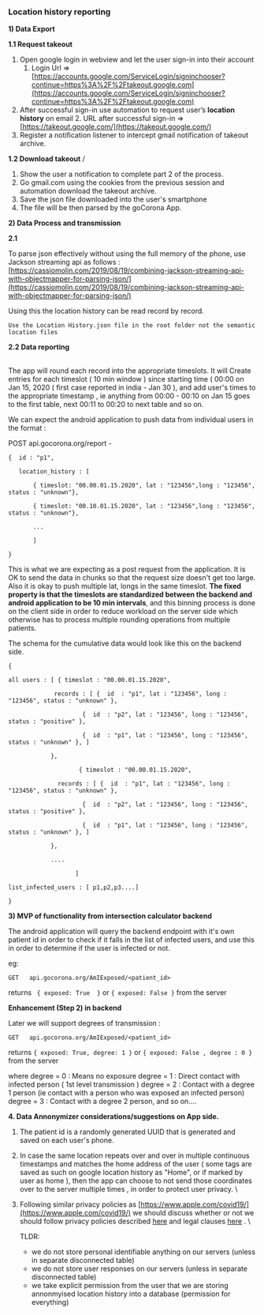 ### Location history reporting 

**1) Data Export**

**1.1  Request takeout**

1. Open google login in webview and let the user sign-in into their account
    1. Login Url => [https://accounts.google.com/ServiceLogin/signinchooser?continue=https%3A%2F%2Ftakeout.google.com](https://accounts.google.com/ServiceLogin/signinchooser?continue=https%3A%2F%2Ftakeout.google.com)
2. After successful sign-in use automation to request user’s **location history** on email
    2. URL after successful sign-in => [https://takeout.google.com/](https://takeout.google.com/)
3. Register a notification listener to intercept gmail notification of takeout archive. 

**1.2  Download takeout**
/
1. Show the user a notification to complete part 2 of the process.
2. Go gmail.com using the cookies from the previous session and automation download the takeout archive.
3. Save the json file downloaded into the user's smartphone 
4. The file will be then parsed by the goCorona App.

**2) Data Process and transmission** 

**2.1**


To parse json effectively without using the full memory of the phone, use Jackson streaming api as follows :
    [https://cassiomolin.com/2019/08/19/combining-jackson-streaming-api-with-objectmapper-for-parsing-json/](https://cassiomolin.com/2019/08/19/combining-jackson-streaming-api-with-objectmapper-for-parsing-json/)

Using this the location history can be read record by record.  

 	Use the Location History.json file in the root folder not the semantic location files 


**2.2 Data reporting**

 \
The app will round each record into the appropriate timeslots. It will Create entries for each timeslot ( 10 min window ) since starting time ( 00:00 on Jan 15, 2020 ( first case reported in india - Jan 30 ), and add user's times to the appropriate timestamp , ie anything from 00:00 - 00:10 on Jan 15 goes to the first table, next 00:11 to 00:20 to next table and so on.

We can expect the android application to push data from individual users in the format : 

POST api.gocorona.org/report - 

```
{  id : "p1",

   location_history : [ 

       { timeslot: "00.00.01.15.2020", lat : "123456",long : "123456", status : "unknown"},

       { timeslot: "00.10.01.15.2020", lat : "123456",long : "123456", status : "unknown"},

       ...

       ]

}
```

This is what we are expecting as a post request from the application. It is OK to send the data in chunks so that the request size doesn't get too large. Also it is okay to push multiple lat, longs in the same timeslot. **The fixed property is that the timeslots are standardized between the backend and android application to be 10 min intervals**, and this binning process is done on the client side in order to reduce workload on the server side which otherwise has to process multiple rounding operations from multiple patients.

The schema for the cumulative data would look like this on the backend side. 

```
{

all users : [ { timeslot : "00.00.01.15.2020",

	         records : [ {  id  : "p1", lat : "123456", long : "123456", status : "unknown" },

	                 {  id  : "p2", lat : "123456", long : "123456", status : "positive" },

	                 {  id  : "p1", lat : "123456", long : "123456", status : "unknown" }, ] 

 	        },

                    { timeslot : "00.00.01.15.2020",

	          records : [ {  id  : "p1", lat : "123456", long : "123456", status : "unknown" },

	                 {  id  : "p2", lat : "123456", long : "123456", status : "positive" },

	                 {  id  : "p1", lat : "123456", long : "123456", status : "unknown" }, ] 

 	        },

	        ....

                   ]

list_infected_users : [ p1,p2,p3....]

}
```

**3) MVP of functionality from intersection calculator  backend**               

The android application will query the backend endpoint with it's own patient id in order to check if it falls in the list of infected users, and use this in order to determine if the user is infected or not.

eg: 

`GET   api.gocorona.org/AmIExposed/<patient_id>`

returns ` { exposed: True  }` or `{ exposed: False }` from the server

**Enhancement (Step 2) in backend**

Later we will support degrees of transmission : 

`GET   api.gocorona.org/AmIExposed/<patient_id>`

returns `{ exposed: True, degree: 1 }` or `{ exposed: False , degree : 0 } ` from the server 

where
 degree = 0 : Means no exposure 
degree = 1 : Direct contact with infected person ( 1st level transmission )	
degree = 2 : Contact with a degree 1 person (ie contact with a person who was exposed an infected person)
degree = 3 : Contact with a degree 2 person, and so on....

**4. Data Annonymizer considerations/suggestions on App side.**

1. The patient id is a randomly generated UUID that is generated and saved on each user's phone.
2. In case the same location repeats over and over in multiple continuous timestamps and matches the home address of the user ( some tags are saved as such on google location history as "Home", or if marked by user as home ), then the app can choose to not send those coordinates over to the server multiple times , in order to protect user privacy. \

3. Following similar privacy policies as [https://www.apple.com/covid19/](https://www.apple.com/covid19/) we should discuss whether or not we should follow privacy policies described [here](https://www.apple.com/legal/privacy/en-ww/) and legal clauses [here](https://gist.github.com/codeJRV/712e64a0a5b2dbf733d93a0a9cc21ead) . \

    TLDR:
    * we do not store personal identifiable anything on our servers (unless in separate disconnected table)
    * we do not store user responses on our servers (unless in separate disconnected table)
    * we take explicit permission from the user that we are storing annonmyised location history into a database (permission for everything)